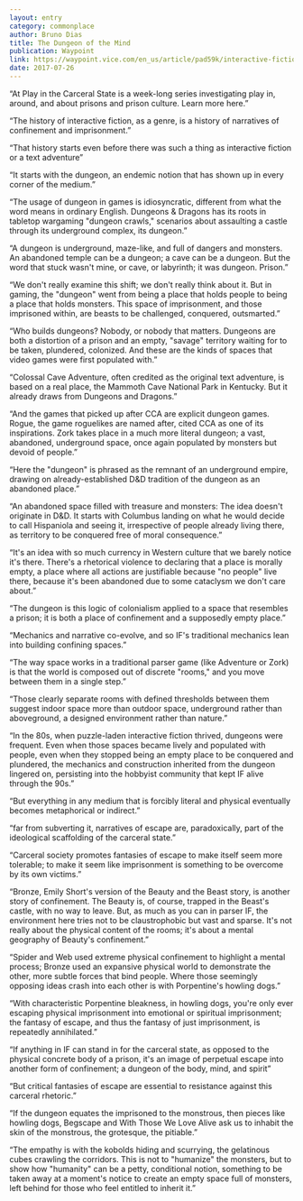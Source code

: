 ```yaml
---
layout: entry
category: commonplace
author: Bruno Dias
title: The Dungeon of the Mind
publication: Waypoint
link: https://waypoint.vice.com/en_us/article/pad59k/interactive-fictions-favorite-setting-is-the-dungeon-of-the-mind
date: 2017-07-26
---
```


“At Play in the Carceral State is a week-long series investigating play in, around, and about prisons and prison culture. Learn more here.”

“The history of interactive fiction, as a genre, is a history of narratives of confinement and imprisonment.”

“That history starts even before there was such a thing as interactive fiction or a text adventure”

“It starts with the dungeon, an endemic notion that has shown up in every corner of the medium.”

“The usage of dungeon in games is idiosyncratic, different from what the word means in ordinary English. Dungeons & Dragons has its roots in tabletop wargaming "dungeon crawls," scenarios about assaulting a castle through its underground complex, its dungeon.”

“A dungeon is underground, maze-like, and full of dangers and monsters. An abandoned temple can be a dungeon; a cave can be a dungeon. But the word that stuck wasn't mine, or cave, or labyrinth; it was dungeon. Prison.”

“We don't really examine this shift; we don't really think about it. But in gaming, the "dungeon" went from being a place that holds people to being a place that holds monsters. This space of imprisonment, and those imprisoned within, are beasts to be challenged, conquered, outsmarted.”

“Who builds dungeons? Nobody, or nobody that matters. Dungeons are both a distortion of a prison and an empty, "savage" territory waiting for to be taken, plundered, colonized. And these are the kinds of spaces that video games were first populated with.”

“Colossal Cave Adventure, often credited as the original text adventure, is based on a real place, the Mammoth Cave National Park in Kentucky. But it already draws from Dungeons and Dragons.”

“And the games that picked up after CCA are explicit dungeon games. Rogue, the game roguelikes are named after, cited CCA as one of its inspirations. Zork takes place in a much more literal dungeon; a vast, abandoned, underground space, once again populated by monsters but devoid of people.”

“Here the "dungeon" is phrased as the remnant of an underground empire, drawing on already-established D&D tradition of the dungeon as an abandoned place.”

“An abandoned space filled with treasure and monsters: The idea doesn't originate in D&D. It starts with Columbus landing on what he would decide to call Hispaniola and seeing it, irrespective of people already living there, as territory to be conquered free of moral consequence.”

“It's an idea with so much currency in Western culture that we barely notice it's there. There's a rhetorical violence to declaring that a place is morally empty, a place where all actions are justifiable because "no people" live there, because it's been abandoned due to some cataclysm we don't care about.”

“The dungeon is this logic of colonialism applied to a space that resembles a prison; it is both a place of confinement and a supposedly empty place.”

“Mechanics and narrative co-evolve, and so IF's traditional mechanics lean into building confining spaces.”

“The way space works in a traditional parser game (like Adventure or Zork) is that the world is composed out of discrete "rooms," and you move between them in a single step.”

“Those clearly separate rooms with defined thresholds between them suggest indoor space more than outdoor space, underground rather than aboveground, a designed environment rather than nature.”

“In the 80s, when puzzle-laden interactive fiction thrived, dungeons were frequent. Even when those spaces became lively and populated with people, even when they stopped being an empty place to be conquered and plundered, the mechanics and construction inherited from the dungeon lingered on, persisting into the hobbyist community that kept IF alive through the 90s.”

“But everything in any medium that is forcibly literal and physical eventually becomes metaphorical or indirect.”

“far from subverting it, narratives of escape are, paradoxically, part of the ideological scaffolding of the carceral state.”

“Carceral society promotes fantasies of escape to make itself seem more tolerable; to make it seem like imprisonment is something to be overcome by its own victims.”

“Bronze, Emily Short's version of the Beauty and the Beast story, is another story of confinement. The Beauty is, of course, trapped in the Beast's castle, with no way to leave. But, as much as you can in parser IF, the environment here tries not to be claustrophobic but vast and sparse. It's not really about the physical content of the rooms; it's about a mental geography of Beauty's confinement.”

“Spider and Web used extreme physical confinement to highlight a mental process; Bronze used an expansive physical world to demonstrate the other, more subtle forces that bind people. Where those seemingly opposing ideas crash into each other is with Porpentine's howling dogs.”

“With characteristic Porpentine bleakness, in howling dogs, you're only ever escaping physical imprisonment into emotional or spiritual imprisonment; the fantasy of escape, and thus the fantasy of just imprisonment, is repeatedly annihilated.”

“If anything in IF can stand in for the carceral state, as opposed to the physical concrete body of a prison, it's an image of perpetual escape into another form of confinement; a dungeon of the body, mind, and spirit”

“But critical fantasies of escape are essential to resistance against this carceral rhetoric.”

“If the dungeon equates the imprisoned to the monstrous, then pieces like howling dogs, Begscape and With Those We Love Alive ask us to inhabit the skin of the monstrous, the grotesque, the pitiable.”

“The empathy is with the kobolds hiding and scurrying, the gelatinous cubes crawling the corridors. This is not to "humanize" the monsters, but to show how "humanity" can be a petty, conditional notion, something to be taken away at a moment's notice to create an empty space full of monsters, left behind for those who feel entitled to inherit it.”

